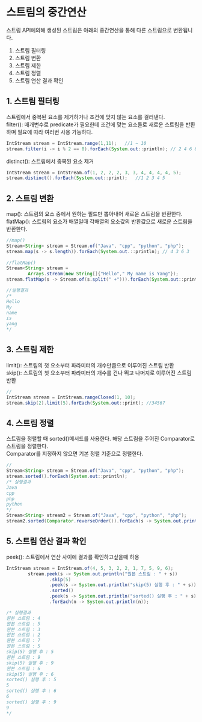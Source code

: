 # 스트림의 중간연산
스트림 API에의해 생성된 스트림은 아래의 중간연산을 통해 다른 스트림으로 변환됩니다.  
1. 스트림 필터링
2. 스트림 변환
3. 스트림 제한
4. 스트림 정렬
5. 스트림 연산 결과 확인

## 1. 스트림 필터링
스트림에서 중복된 요소를 제거하거나 조건에 맞지 않는 요소를 걸러낸다.  
filter(): 매개변수로 predicate가 필요한데 조건에 맞는 요소들로 새로운 스트림을 반환하며 필요에 따라 여러번 사용 가능하다.
~~~ java  
IntStream stream = IntStream.range(1,11);   //1 ~ 10
stream.filter(i -> i % 2 == 0).forEach(System.out::println); // 2 4 6 8 10 짝수 출력
~~~
distinct(): 스트림에서 중복된 요소 제거
~~~ java  
IntStream stream = IntStream.of(1, 2, 2, 2, 3, 3, 4, 4, 4, 4, 5);
stream.distinct().forEach(System.out::print);   //1 2 3 4 5
~~~

## 2. 스트림 변환
map(): 스트림의 요소 중에서 원하는 필드만 뽑아내어 새로운 스트림을 반환한다.  
flatMap(): 스트림의 요소가 배열일때 각배열의 요소값의 반환값으로 새로운 스트림을 반환한다.
~~~ java  
//map()
Stream<String> stream = Stream.of("Java", "cpp", "python", "php");
stream.map(s -> s.length)).forEach(System.out.::println); // 4 3 6 3
  
//flatMap()
Stream<String> stream = 
        Arrays.stream(new String[]{"Hello"," My name is Yang"});
stream.flatMap(s -> Stream.of(s.split(" +"))).forEach(System.out::println);

//실행결과
/*
Hello
My
name
is
yang
*/
~~~

## 3. 스트림 제한
limit(): 스트림의 첫 요소부터 파라미터의 개수만큼으로 이루어진 스트림 반환  
skip(): 스트림의 첫 요소부터 파라미터의 개수를 건나 뛰고 나머지로 이루어진 스트림 반환
~~~ java  
//
IntStream stream = IntStream.rangeClosed(1, 10);
stream.skip(2).limit(5).forEach(System.out::print); //34567
~~~

## 4. 스트림 정렬
스트림을 정렬할 때 sorted()메서드를 사용한다. 해당 스트림을 주어진 Comparator로 스트림을 정렬한다.  
Comparator를 지정하지 않으면 기본 정렬 기준으로 정렬한다.
~~~ java  
//
Stream<String> stream = Stream.of("Java", "cpp", "python", "php");
stream.sorted().forEach(System.out::println); 
/* 실행결과
Java
cpp
php
python
*/
Stream<String> stream2 = Stream.of("Java", "cpp", "python", "php");
stream2.sorted(Comparator.reverseOrder()).forEach(s -> System.out.print(s + " "));      //python php cpp Java
~~~

## 5. 스트림 연산 결과 확인
peek(): 스트림에서 연산 사이에 결과를 확인하고싶을때 하용
~~~ java
IntStream stream = IntStream.of(4, 5, 3, 2, 2, 1, 7, 5, 9, 6);
        stream.peek(s -> System.out.println("원본 스트림 : " + s))
                .skip(5)
                .peek(s -> System.out.println("skip(5) 실행 후 : " + s))
                .sorted()
                .peek(s -> System.out.println("sorted() 실행 후 : " + s))
                .forEach(n -> System.out.println(n));

/* 실행결과
원본 스트림 : 4
원본 스트림 : 5
원본 스트림 : 3
원본 스트림 : 2
원본 스트림 : 7
원본 스트림 : 5
skip(5) 실행 후 : 5
원본 스트림 : 9
skip(5) 실행 후 : 9
원본 스트림 : 6
skip(5) 실행 후 : 6
sorted() 실행 후 : 5
5
sorted() 실행 후 : 6
6
sorted() 실행 후 : 9
9
*/
~~~
